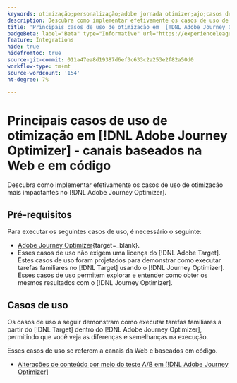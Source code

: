 ```yaml
---
keywords: otimização;personalização;adobe jornada otimizer;ajo;casos de uso;cenários;baseado em código;otimization;personalization;adobe otimizer;ajo;use cases;scenarios;web;code-based
description: Descubra como implementar efetivamente os casos de uso de otimização mais impactantes no [!DNL Adobe Journey Optimizer].
title: 'Principais casos de uso de otimização em  [!DNL Adobe Journey Optimizer] : canais baseados na Web e em código'
badgeBeta: label="Beta" type="Informative" url="https://experienceleague.adobe.com/docs/target/using/introduction/intro.html?lang=pt-BR#beta newtab=true" tooltip="O que são recursos beta no  [!DNL Adobe Target]."
feature: Integrations
hide: true
hidefromtoc: true
source-git-commit: 011a47ea8d19387d6ef3c633c2a253e2f82a50d0
workflow-type: tm+mt
source-wordcount: '154'
ht-degree: 7%

---
```


# Principais casos de uso de otimização em [!DNL Adobe Journey Optimizer] - canais baseados na Web e em código

Descubra como implementar efetivamente os casos de uso de otimização mais impactantes no [!DNL Adobe Journey Optimizer].

## Pré-requisitos

Para executar os seguintes casos de uso, é necessário o seguinte:

* [Adobe Journey Optimizer](https://experienceleague.adobe.com/en/docs/journey-optimizer/using/get-started/get-started){target=_blank}.
* Esses casos de uso não exigem uma licença do [!DNL Adobe Target]. Estes casos de uso foram projetados para demonstrar como executar tarefas familiares no [!DNL Target] usando o [!DNL Journey Optimizer]. Esses casos de uso permitem explorar e entender como obter os mesmos resultados com o [!DNL Journey Optimizer].

## Casos de uso

Os casos de uso a seguir demonstram como executar tarefas familiares a partir do [!DNL Target] dentro do [!DNL Adobe Journey Optimizer], permitindo que você veja as diferenças e semelhanças na execução.

Esses casos de uso se referem a canais da Web e baseados em código.

* [Alterações de conteúdo por meio do teste A/B em  [!DNL Adobe Journey Optimizer]](/help/main/c-integrating-target-with-mac/ajo/content-change-using-ajo.md)